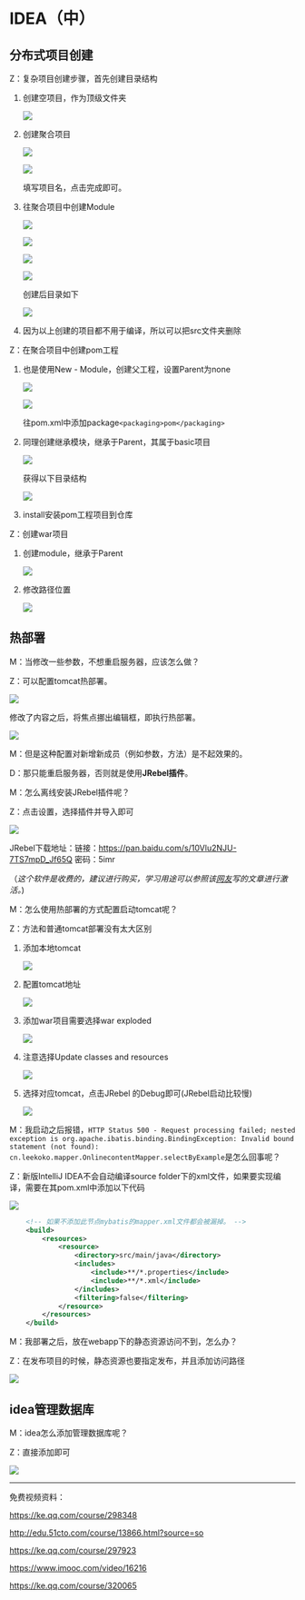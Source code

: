 # IDEA（中）

## 分布式项目创建

Z：复杂项目创建步骤，首先创建目录结构   

1. 创建空项目，作为顶级文件夹   

   ![](..\imgs\id40.png)  

2. 创建聚合项目

   ![](..\imgs\id41.png)  

   ![](..\imgs\id42.png)  

   填写项目名，点击完成即可。

3. 往聚合项目中创建Module   

   ![](..\imgs\id42.png)

   ![](..\imgs\id43.png)  

   ![](..\imgs\id44.png)  

   ![](..\imgs\id45.png)  

   创建后目录如下

   ![](..\imgs\id46.png)  

4. 因为以上创建的项目都不用于编译，所以可以把src文件夹删除   

Z：在聚合项目中创建pom工程  

1. 也是使用New - Module，创建父工程，设置Parent为none  

   ![](..\imgs\id47.png)  

   ![](..\imgs\id47.png) 

   往pom.xml中添加package``<packaging>pom</packaging>``    

2. 同理创建继承模块，继承于Parent，其属于basic项目      

   ![](..\imgs\id49.png)   

   获得以下目录结构

   ![](..\imgs\id50.png)  

3. install安装pom工程项目到仓库


Z：创建war项目   

1. 创建module，继承于Parent

   ![](..\imgs\id51.png)    

2. 修改路径位置  

   ![](..\imgs\id52.png)  


## 热部署

M：当修改一些参数，不想重启服务器，应该怎么做？

Z：可以配置tomcat热部署。

![](D:\github_place\itTools\imgs\id18.png)  

修改了内容之后，将焦点挪出编辑框，即执行热部署。

![](D:\github_place\itTools\imgs\id19.png)  

M：但是这种配置对新增新成员（例如参数，方法）是不起效果的。

D：那只能重启服务器，否则就是使用**JRebel插件**。  

M：怎么离线安装JRebel插件呢？

Z：点击设置，选择插件并导入即可  

![](D:\github_place\itTools\imgs\id20.png)  

JRebel下载地址：链接：https://pan.baidu.com/s/10Vlu2NJU-7TS7mpD_Jf65Q 密码：5imr   

（_这个软件是收费的，建议进行购买，学习用途可以参照该[网友](https://blog.csdn.net/qq_27093465/article/details/79148498)写的文章进行激活。_)  

M：怎么使用热部署的方式配置启动tomcat呢？

Z：方法和普通tomcat部署没有太大区别

1. 添加本地tomcat

   ![](../imgs/id54.png)    

2. 配置tomcat地址   

   ![](../imgs/id55.png)  

3. 添加war项目需要选择war exploded  

   ![](D:\github_place\itTools\imgs\id22.png)

4. 注意选择Update classes and resources

   ![](D:\github_place\itTools\imgs\id56.png)  

5. 选择对应tomcat，点击JRebel 的Debug即可(JRebel启动比较慢)    

   ![](D:\github_place\itTools\imgs\id57.png)  

M：我启动之后报错，``HTTP Status 500 - Request processing failed; nested exception is org.apache.ibatis.binding.BindingException: Invalid bound statement (not found): cn.leekoko.mapper.OnlinecontentMapper.selectByExample``是怎么回事呢？

Z：新版IntelliJ IDEA不会自动编译source folder下的xml文件，如果要实现编译，需要在其pom.xml中添加以下代码

![](D:\github_place\itTools\imgs\id58.png)  

```xml
	<!-- 如果不添加此节点mybatis的mapper.xml文件都会被漏掉。 -->
	<build>
		<resources>
            <resource>
                <directory>src/main/java</directory>
                <includes>
                    <include>**/*.properties</include>
                    <include>**/*.xml</include>
                </includes>
                <filtering>false</filtering>
            </resource>
        </resources>
	</build>
```

M：我部署之后，放在webapp下的静态资源访问不到，怎么办？

Z：在发布项目的时候，静态资源也要指定发布，并且添加访问路径

![](D:\github_place\itTools\imgs\id59.png)  

## idea管理数据库   

M：idea怎么添加管理数据库呢？

Z：直接添加即可

![](../imgs/id61.png)      



------

免费视频资料：

https://ke.qq.com/course/298348

http://edu.51cto.com/course/13866.html?source=so  

https://ke.qq.com/course/297923

https://www.imooc.com/video/16216

https://ke.qq.com/course/320065























